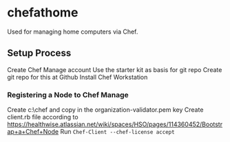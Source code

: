 # chefathome

Used for managing home computers via Chef.

## Setup Process

Create Chef Manage account
Use the starter kit as basis for git repo
Create git repo for this at Github
Install Chef Workstation

### Registering a Node to Chef Manage

Create c:\chef and copy in the organization-validator.pem key
Create client.rb file according to <https://healthwise.atlassian.net/wiki/spaces/HSO/pages/114360452/Bootstrap+a+Chef+Node>
Run `Chef-Client --chef-license accept`
